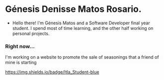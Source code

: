 # Génesis Denisse Matos Rosario. 

+ Hello there! I'm Génesis Matos and a Software Developer final year student. 
I spend most of time learning, and the other half working on personal projects.


### Right now...

I'm working on a website to promote the sale of seasonings that a friend of mine is starting






https://img.shields.io/badge/Itla_Student-blue
